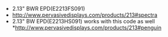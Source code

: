 * 2.13" BWR EPD(E2213FS091)
* http://www.pervasivedisplays.com/products/213#spectra
* 2.13" BW EPD(E2213HS091) works with this code as well
*http://www.pervasivedisplays.com/products/213#penguin
